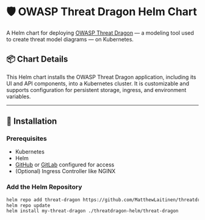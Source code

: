 # 🛡️ OWASP Threat Dragon Helm Chart

A Helm chart for deploying [OWASP Threat Dragon](https://owasp.org/www-project-threat-dragon/) — a modeling tool used to create threat model diagrams — on Kubernetes.

## 📦 Chart Details

This Helm chart installs the OWASP Threat Dragon application, including its UI and API components, into a Kubernetes cluster. It is customizable and supports configuration for persistent storage, ingress, and environment variables.

---

## 🚀 Installation

### Prerequisites

- Kubernetes
- Helm
- [GitHub](https://www.threatdragon.com/docs/configure/github.html) or [GitLab](https://www.threatdragon.com/docs/configure/gitlab.html) configured for access
- (Optional) Ingress Controller like NGINX

### Add the Helm Repository

```bash
helm repo add threat-dragon https://github.com/MatthewLaitinen/threatdragon-helm
helm repo update
helm install my-threat-dragon ./threatdragon-helm/threat-dragon
